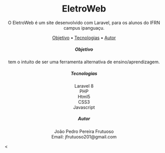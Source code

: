 <h1 align = "center">EletroWeb</h1>
<p align = "center">O EletroWeb é um site desenvolvido com Laravel, para os alunos do IFRN campus ipanguaçu.</p> 

<p align="center">
 <a href="#objetivo">Objetivo</a> •
 <a href="#tecnologias">Tecnologias</a> • 
 <a href="#autor">Autor</a>
</p>

<h5 align = "center">Objetivo</h5>
<p align = "center">tem o intuito de ser uma ferramenta alternativa de ensino/aprendizagem.</p>

<h5 align = "center">Tecnologias</h5>
<p align = "center">
  Laravel 8<br>
  PHP<br>
  Html5<br>
  CSS3<br>
  Javascript<br>
</p>
<h5 align = "center">Autor</h5>
<p align = "center">João Pedro Pereira Frutuoso<br>
Email: jfrutuoso201@gmail.com
</p>
<
